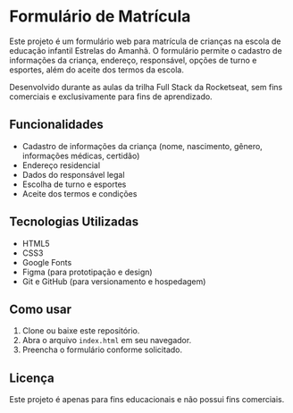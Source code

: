 # Formulário de Matrícula

Este projeto é um formulário web para matrícula de crianças na escola de educação infantil Estrelas do Amanhã. O formulário permite o cadastro de informações da criança, endereço, responsável, opções de turno e esportes, além do aceite dos termos da escola.

Desenvolvido durante as aulas da trilha Full Stack da Rocketseat, sem fins comerciais e exclusivamente para fins de aprendizado.

## Funcionalidades
- Cadastro de informações da criança (nome, nascimento, gênero, informações médicas, certidão)
- Endereço residencial
- Dados do responsável legal
- Escolha de turno e esportes
- Aceite dos termos e condições

## Tecnologias Utilizadas
- HTML5
- CSS3
- Google Fonts
- Figma (para prototipação e design)
- Git e GitHub (para versionamento e hospedagem)

## Como usar
1. Clone ou baixe este repositório.
2. Abra o arquivo `index.html` em seu navegador.
3. Preencha o formulário conforme solicitado.

## Licença
Este projeto é apenas para fins educacionais e não possui fins comerciais.

